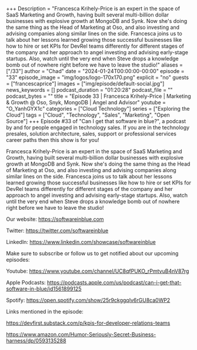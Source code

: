 +++
Description = "Francesca Krihely-Price is an expert in the space of SaaS Marketing and Growth, having built several multi-billion dollar businesses with explosive growth at MongoDB and Synk. Now she's doing the same thing as the Head of Marketing at Oso, and also investing and advising companies along similar lines on the side. Francesca joins us to talk about her lessons learned growing those successful businesses like how to hire or set KPIs for DevRel teams differently for different stages of the company and her approach to angel investing and advising early-stage startups. Also, watch until the very end when Steve drops a knowledge bomb out of nowhere right before we have to leave the studio!"
aliases = ["/33"]
author = "Chad"
date = "2024-01-24T00:00:00-00:00"
episode = "33"
episode_image = "img/logos/logo-170x170.png"
explicit = "no"
guests = ["francescaprice"]
images = ["img/episode/default-social.jpg"]
news_keywords = []
podcast_duration = "01:20:28"
podcast_file = ""
podcast_bytes = ""
title = "Episode 33 | Francesca Krihely-Price | Marketing & Growth @ Oso, Snyk, MongoDB | Angel and Advisor"
youtube = "O_YanhGYX1c"
categories = ["Cloud Technology"]
series = ["Exploring the Cloud"]
tags = ["Cloud", "Technology", "Sales", "Marketing", "Open Source"]
+++
Episode #33 of "Can I get that software in blue?", a podcast by and for people engaged in technology sales. If you are in the technology presales, solution architecture, sales, support or professional services career paths then this show is for you!

Francesca Krihely-Price is an expert in the space of SaaS Marketing and Growth, having built several multi-billion dollar businesses with explosive growth at MongoDB and Synk. Now she's doing the same thing as the Head of Marketing at Oso, and also investing and advising companies along similar lines on the side. Francesca joins us to talk about her lessons learned growing those successful businesses like how to hire or set KPIs for DevRel teams differently for different stages of the company and her approach to angel investing and advising early-stage startups. Also, watch until the very end when Steve drops a knowledge bomb out of nowhere right before we have to leave the studio!

Our website: https://softwareinblue.com

Twitter: https://twitter.com/softwareinblue

LinkedIn: https://www.linkedin.com/showcase/softwareinblue

Make sure to subscribe or follow us to get notified about our upcoming episodes:

Youtube: https://www.youtube.com/channel/UC8qfPUKO_rPmtvuB4nV87rg

Apple Podcasts: https://podcasts.apple.com/us/podcast/can-i-get-that-software-in-blue/id1561899125

Spotify: https://open.spotify.com/show/25r9ckggqIv6rGU8ca0WP2

Links mentioned in the episode:

https://devfirst.substack.com/p/kpis-for-developer-relations-teams

https://www.amazon.com/Humor-Seriously-Secret-Business-harness/dp/0593135288

